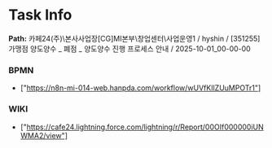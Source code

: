# Task Info

**Path:** 카페24(주)\본사사업장\[CG]MI본부\창업센터\사업운영1 / hyshin / [351255] 가맹점 양도양수 _ 폐점 _ 양도양수 진행 프로세스 안내 / 2025-10-01_00-00-00

### BPMN
- ["https://n8n-mi-014-web.hanpda.com/workflow/wUVfKIlZUuMPOTr1"]

### WIKI
- ["https://cafe24.lightning.force.com/lightning/r/Report/00OIf000000iUNWMA2/view"]

